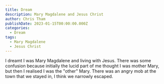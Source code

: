 ```yaml
---
title: Dream
description: Mary Magdalene and Jesus Christ
author: Chris Tham
publishDate: 2023-01-15T00:00:00.000Z
categories:
  - Dream
tags:
  - Mary Magdalene
  - Jesus Christ
---
```


I dreamt I was Mary Magdalene and living with Jesus. There was some confusion because initially the lucid part of me thought I was mother Mary, but then I realised I was the "other" Mary. There was an angry mob at the town that we stayed in, I think we narrowly escaped.
